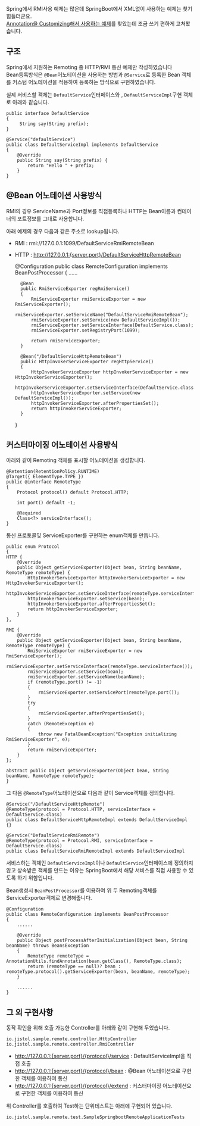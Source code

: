 Spring에서 RMI사용 예제는 많은데 SpringBoot에서 XML없이 사용하는 예제는 찾기 힘들더군요.   
[Annotation을 Customizing해서 사용하는 예제](https://earldouglas.com/posts/spring-remoting-annotation.html)를 찾았는데 조금 쓰기 편하게 고쳐봤습니다.   

구조
----
Spring에서 지원하는 Remoting 중 HTTP/RMI 통신 예제만 작성하였습니다    
Bean등록방식은 `@Bean`어노테이션을 사용하는 방법과 `@Service`로 등록한 Bean 객체를 커스텀 어노테이션을 적용하여 등록하는 방식으로 구현하였습니다.


실제 서비스할 객체는 `DefaultService`인터페이스와 , `DefaultServiceImpl`구현 객체로 아래와 같습니다.


    public interface DefaultService
    {
         String say(String prefix);
    }

    @Service("defaultService")
    public class DefaultServiceImpl implements DefaultService
    {
        @Override
        public String say(String prefix) {
            return "Hello " + prefix;
        }
    }




@Bean 어노테이션 사용방식
----
RMI의 경우 ServiceName과 Port정보를 직접등록하나 HTTP는 Bean이름과 컨테이너의 포트정보를 그대로 사용합니다.

아래 예제의 경우 다음과 같은 주소로 lookup됩니다.

- RMI : rmi://127.0.0.1:1099/DefaultServiceRmiRemoteBean
- HTTP : http://127.0.0.1:{server.port}/DefaultServiceHttpRemoteBean    



    @Configuration
    public class RemoteConfiguration implements BeanPostProcessor
    {
        ......

        @Bean
        public RmiServiceExporter regRmiService()
        {
            RmiServiceExporter rmiServiceExporter = new RmiServiceExporter();
            rmiServiceExporter.setServiceName("DefaultServiceRmiRemoteBean");
            rmiServiceExporter.setService(new DefaultServiceImpl());
            rmiServiceExporter.setServiceInterface(DefaultService.class);
            rmiServiceExporter.setRegistryPort(1099);

            return rmiServiceExporter;
        }

        @Bean("/DefaultServiceHttpRemoteBean")
        public HttpInvokerServiceExporter regHttpService()
        {
            HttpInvokerServiceExporter httpInvokerServiceExporter = new HttpInvokerServiceExporter();
            httpInvokerServiceExporter.setServiceInterface(DefaultService.class);
            httpInvokerServiceExporter.setService(new DefaultServiceImpl());
            httpInvokerServiceExporter.afterPropertiesSet();
            return httpInvokerServiceExporter;
        }
    }



커스터마이징 어노테이션 사용방식
----
아래와 같이 Remoting 객체를 표시할 어노테이션을 생성합니다.



    @Retention(RetentionPolicy.RUNTIME)
    @Target({ ElementType.TYPE })
    public @interface RemoteType
    {
        Protocol protocol() default Protocol.HTTP;

        int port() default -1;

        @Required
        Class<?> serviceInterface();
    }



통신 프로토콜및 ServiceExporter를 구현하는 enum객체를 만듭니다.



    public enum Protocol
    {
    HTTP {
        @Override
        public Object getServiceExporter(Object bean, String beanName, RemoteType remoteType) {
            HttpInvokerServiceExporter httpInvokerServiceExporter = new HttpInvokerServiceExporter();
            httpInvokerServiceExporter.setServiceInterface(remoteType.serviceInterface());
            httpInvokerServiceExporter.setService(bean);
            httpInvokerServiceExporter.afterPropertiesSet();
            return httpInvokerServiceExporter;
        }
    },

    RMI {
        @Override
        public Object getServiceExporter(Object bean, String beanName, RemoteType remoteType) {
            RmiServiceExporter rmiServiceExporter = new RmiServiceExporter();
            rmiServiceExporter.setServiceInterface(remoteType.serviceInterface());
            rmiServiceExporter.setService(bean);
            rmiServiceExporter.setServiceName(beanName);
            if (remoteType.port() != -1)
            {
                rmiServiceExporter.setServicePort(remoteType.port());
            }
            try
            {
                rmiServiceExporter.afterPropertiesSet();
            }
            catch (RemoteException e)
            {
                throw new FatalBeanException("Exception initializing RmiServiceExporter", e);
            }
            return rmiServiceExporter;
        }
    };

    abstract public Object getServiceExporter(Object bean, String beanName, RemoteType remoteType);
    }



그 다음 `@RemoteType`어노테이션으로 다음과 같이 Service객체를 정의합니다.


    @Service("/DefaultServiceHttpRemote")
    @RemoteType(protocol = Protocol.HTTP, serviceInterface = DefaultService.class)
    public class DefaultServiceHttpRemoteImpl extends DefaultServiceImpl {}

    @Service("DefaultServiceRmiRemote")
    @RemoteType(protocol = Protocol.RMI, serviceInterface = DefaultService.class)
    public class DefaultServiceRmiRemoteImpl extends DefaultServiceImpl


서비스하는 객체인 `DefaultServiceImpl`이나 `DefaultService`인터페이스에 정의하지 않고 상속받은 객체를 만드는 이유는 SpringBoot에서 해당 서비스를 직접 사용할 수 있도록 하기 위함입니다.

Bean생성시 `BeanPostProcessor`를 이용하여 위 두 Remoting객체를 ServiceExporter객체로 변경해줍니다.    


    @Configuration
    public class RemoteConfiguration implements BeanPostProcessor
    {
        ......

        @Override
        public Object postProcessAfterInitialization(Object bean, String beanName) throws BeansException
        {
            RemoteType remoteType = AnnotationUtils.findAnnotation(bean.getClass(), RemoteType.class);
            return (remoteType == null)? bean : remoteType.protocol().getServiceExporter(bean, beanName, remoteType);
        }

        ......
    }


그 외 구현사항
----
동작 확인을 위해 호출 가능한 Controller를 아래와 같이 구현해 두었습니다.

`io.jistol.sample.remote.controller.HttpController`    
`io.jistol.sample.remote.controller.RmiController`
- http://127.0.0.1:{server.port}/{protocol}/service : DefaultServiceImpl을 직접 호출
- http://127.0.0.1:{server.port}/{protocol}/bean : @Bean 어노테이션으로 구현한 객체를 이용하여 통신
- http://127.0.0.1:{server.port}/{protocol}/extend : 커스터마이징 어노테이션으로 구현한 객체를 이용하여 통신

위 Controller를 호출하여 Test하는 단위테스트는 아래에 구현되어 있습니다.

`io.jistol.sample.remote.test.SampleSpringbootRemoteApplicationTests`
